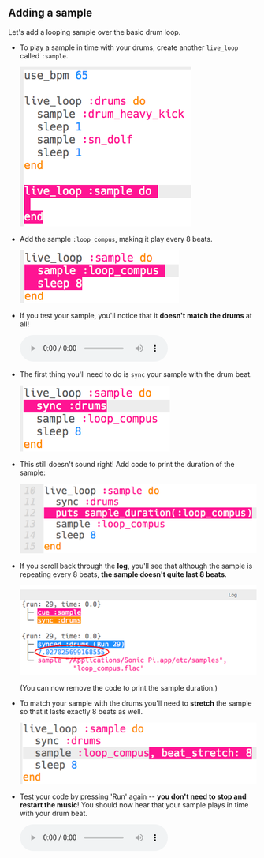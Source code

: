 ## Adding a sample

Let's add a looping sample over the basic drum loop.

+ To play a sample in time with your drums, create another `live_loop` called `:sample`.
    
    ![لقطة الشاشة](images/dj-sample-loop.png)

+ Add the sample `:loop_compus`, making it play every 8 beats.
    
    ![لقطة الشاشة](images/dj-sample-bug.png)

+ If you test your sample, you'll notice that it **doesn't match the drums** at all!
    
    <div id="audio-preview" class="pdf-hidden">
      <audio controls preload> <source src="resources/beat-bug.mp3" type="audio/mpeg"> Your browser does not support the <code>audio</code> element. </audio>
    </div>
+ The first thing you'll need to do is `sync` your sample with the drum beat.
    
    ![لقطة الشاشة](images/dj-sample-sync.png)

+ This still doesn't sound right! Add code to print the duration of the sample:
    
    ![لقطة الشاشة](images/dj-sample-duration.png)

+ If you scroll back through the **log**, you'll see that although the sample is repeating every 8 beats, **the sample doesn't quite last 8 beats**.
    
    ![لقطة الشاشة](images/dj-sample-log.png)
    
    (You can now remove the code to print the sample duration.)

+ To match your sample with the drums you'll need to **stretch** the sample so that it lasts exactly 8 beats as well.
    
    ![لقطة الشاشة](images/dj-sample-stretch.png)

+ Test your code by pressing 'Run' again -- **you don't need to stop and restart the music**! You should now hear that your sample plays in time with your drum beat.
    
    <div id="audio-preview" class="pdf-hidden">
      <audio controls preload> <source src="resources/beat-fixed.mp3" type="audio/mpeg"> Your browser does not support the <code>audio</code> element. </audio>
    </div>